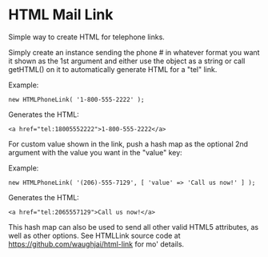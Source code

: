 HTML Mail Link
=========================

Simple way to create HTML for telephone links.

Simply create an instance sending the phone # in whatever format you want it shown as the 1st argument and either use the object as a string or call getHTML() on it to automatically generate HTML for a "tel" link.

Example:

`new HTMLPhoneLink( '1-800-555-2222' );`

Generates the HTML:

`<a href="tel:18005552222">1-800-555-2222</a>`

For custom value shown in the link, push a hash map as the optional 2nd argument with the value you want in the "value" key:

Example:

`new HTMLPhoneLink( '(206)-555-7129', [ 'value' => 'Call us now!' ] );`

Generates the HTML:

`<a href="tel:2065557129">Call us now!</a>`

This hash map can also be used to send all other valid HTML5 attributes, as well as other options. See HTMLLink source code at https://github.com/waughjai/html-link for mo' details.

